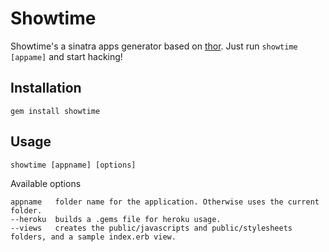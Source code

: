 # Showtime

Showtime's a sinatra apps generator based on [thor](http://github.com/wycats/thor).  Just run `showtime [appame]` and start hacking!

## Installation

`gem install showtime`

## Usage

`showtime [appname] [options]`

Available options

    appname   folder name for the application. Otherwise uses the current folder.
    --heroku  builds a .gems file for heroku usage.
    --views   creates the public/javascripts and public/stylesheets folders, and a sample index.erb view.
